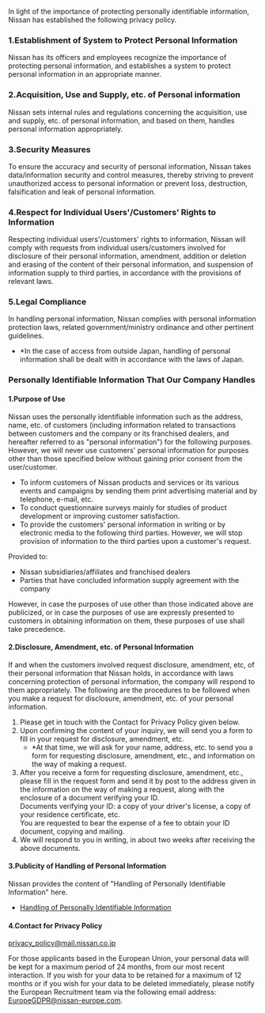 In light of the importance of protecting personally identifiable information, Nissan has established the following privacy policy.

### 1.Establishment of System to Protect Personal Information

Nissan has its officers and employees recognize the importance of protecting personal information, and establishes a system to protect personal information in an appropriate manner.

### 2.Acquisition, Use and Supply, etc. of Personal information

Nissan sets internal rules and regulations concerning the acquisition, use and supply, etc. of personal information, and based on them, handles personal information appropriately.

### 3.Security Measures

To ensure the accuracy and security of personal information, Nissan takes data/information security and control measures, thereby striving to prevent unauthorized access to personal information or prevent loss, destruction, falsification and leak of personal information.

### 4.Respect for Individual Users'/Customers' Rights to Information

Respecting individual users'/customers' rights to information, Nissan will comply with requests from individual users/customers involved for disclosure of their personal information, amendment, addition or deletion and erasing of the content of their personal information, and suspension of information supply to third parties, in accordance with the provisions of relevant laws.

### 5.Legal Compliance

In handling personal information, Nissan complies with personal information protection laws, related government/ministry ordinance and other pertinent guidelines.

*   \*In the case of access from outside Japan, handling of personal information shall be dealt with in accordance with the laws of Japan.

### Personally Identifiable Information That Our Company Handles

#### 1.Purpose of Use

Nissan uses the personally identifiable information such as the address, name, etc. of customers (including information related to transactions between customers and the company or its franchised dealers, and hereafter referred to as "personal information") for the following purposes. However, we will never use customers' personal information for purposes other than those specified below without gaining prior consent from the user/customer.

*   To inform customers of Nissan products and services or its various events and campaigns by sending them print advertising material and by telephone, e-mail, etc.
*   To conduct questionnaire surveys mainly for studies of product development or improving customer satisfaction.
*   To provide the customers' personal information in writing or by electronic media to the following third parties. However, we will stop provision of information to the third parties upon a customer's request.

Provided to:

*   Nissan subsidiaries/affiliates and franchised dealers
*   Parties that have concluded information supply agreement with the company

However, in case the purposes of use other than those indicated above are publicized, or in case the purposes of use are expressly presented to customers in obtaining information on them, these purposes of use shall take precedence.

#### 2.Disclosure, Amendment, etc. of Personal Information

If and when the customers involved request disclosure, amendment, etc, of their personal information that Nissan holds, in accordance with laws concerning protection of personal information, the company will respond to them appropriately. The following are the procedures to be followed when you make a request for disclosure, amendment, etc. of your personal information.

1.  Please get in touch with the Contact for Privacy Policy given below.
2.  Upon confirming the content of your inquiry, we will send you a form to fill in your request for disclosure, amendment, etc.  
    *   \*At that time, we will ask for your name, address, etc. to send you a form for requesting disclosure, amendment, etc., and information on the way of making a request.
3.  After you receive a form for requesting disclosure, amendment, etc., please fill in the request form and send it by post to the address given in the information on the way of making a request, along with the enclosure of a document verifying your ID.  
    Documents verifying your ID: a copy of your driver's license, a copy of your residence certificate, etc.  
    You are requested to bear the expense of a fee to obtain your ID document, copying and mailing.
4.  We will respond to you in writing, in about two weeks after receiving the above documents.

#### 3.Publicity of Handling of Personal Information

Nissan provides the content of "Handling of Personally Identifiable Information" here.

*   [Handling of Personally Identifiable Information](https://www.nissan-global.com/EN/SITE_INFO/PERSONAL/)

#### 4.Contact for Privacy Policy

[privacy\_policy@mail.nissan.co.jp](mailto:privacy_policy@mail.nissan.co.jp)

For those applicants based in the European Union, your personal data will be kept for a maximum period of 24 months, from our most recent interaction. If you wish for your data to be retained for a maximum of 12 months or if you wish for your data to be deleted immediately, please notify the European Recruitment team via the following email address: [EuropeGDPR@nissan-europe.com](mailto:EuropeGDPR@nissan-europe.com).
